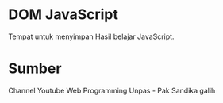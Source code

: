 # DOM JavaScript
Tempat untuk menyimpan Hasil belajar JavaScript.
# Sumber 
Channel Youtube Web Programming Unpas - Pak Sandika galih

